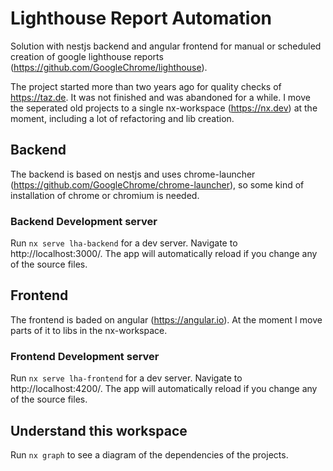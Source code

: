# Lighthouse Report Automation

Solution with nestjs backend and angular frontend for manual or scheduled creation of google lighthouse reports (https://github.com/GoogleChrome/lighthouse).

The project started more than two years ago for quality checks of https://taz.de.
It was not finished and was abandoned for a while.
I move the seperated old projects to a single nx-workspace (https://nx.dev) at the moment, including a lot of refactoring and lib creation.

## Backend

The backend is based on nestjs and uses chrome-launcher (https://github.com/GoogleChrome/chrome-launcher), so some kind of installation of chrome or chromium is needed.

### Backend Development server

Run `nx serve lha-backend` for a dev server. Navigate to http://localhost:3000/. The app will automatically reload if you change any of the source files.

## Frontend

The frontend is baded on angular (https://angular.io). At the moment I move parts of it to libs in the nx-workspace.

### Frontend Development server

Run `nx serve lha-frontend` for a dev server. Navigate to http://localhost:4200/. The app will automatically reload if you change any of the source files.

## Understand this workspace

Run `nx graph` to see a diagram of the dependencies of the projects.
